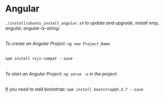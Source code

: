 # Angular
###### ```./install/ubuntu_install_angular.sh``` to update and upgrade, install nmp, angular, angular-lz-string:
######
###### To create an Angular Project: ```ng new Project_Name```
###### ```npm install rxjs-compat --save```
###### To start an Angular Project: ```ng serve -o``` in the project
######
###### If you need to add bootstrap: ```npm install bootstrap@3.3.7 --save```
